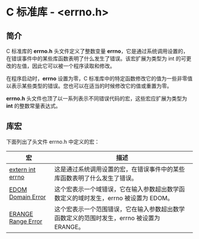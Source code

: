 
# C 标准库 - &lt;errno.h&gt;

## 简介

C 标准库的 **errno.h** 头文件定义了整数变量 **errno**，它是通过系统调用设置的，在错误事件中的某些库函数表明了什么发生了错误。该宏扩展为类型为 int 的可更改的左值，因此它可以被一个程序读取和修改。

在程序启动时，**errno** 设置为零，C 标准库中的特定函数修改它的值为一些非零值以表示某些类型的错误。您也可以在适当的时候修改它的值或重置为零。

**errno.h** 头文件也顶了以一系列表示不同错误代码的宏，这些宏应扩展为类型为 **int** 的整数常量表达式。

## 库宏

下面列出了头文件 errno.h 中定义的宏：

| 宏 | 描述 |
| --- | --- |
| [extern int errno](c-macro-errno.html) | 这是通过系统调用设置的宏，在错误事件中的某些库函数表明了什么发生了错误。 |
| [EDOM Domain Error](c-macro-edom.html) | 这个宏表示一个域错误，它在输入参数超出数学函数定义的域时发生，errno 被设置为 EDOM。 |
| [ERANGE Range Error](c-macro-erange.html) | 这个宏表示一个范围错误，它在输入参数超出数学函数定义的范围时发生，errno 被设置为 ERANGE。 |


